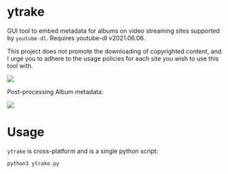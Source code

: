 # ytrake

GUI tool to embed metadata for albums on video streaming sites supported by `youtube-dl`.
Requires youtube-dl v2021.06.06.

This project does not promote the downloading of copyrighted content, and I urge you to adhere to the usage policies for each site you wish to use this tool with.

![](https://i.imgur.com/XQkGqj9.png)

Post-processing Album metadata:

![](https://i.imgur.com/C2eUymv.png)

# Usage

`ytrake` is cross-platform and is a single python script:
```
python3 ytrake.py
```
